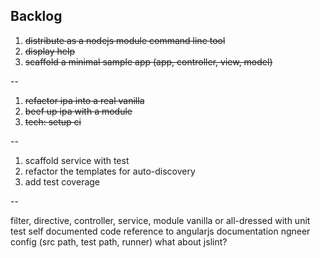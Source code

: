 Backlog
------
1. ~~distribute as a nodejs module command line tool~~
2. ~~display help~~
3. ~~scaffold a minimal sample app (app, controller, view, model)~~

--
1. ~~refactor ipa into a real vanilla~~
2. ~~beef up ipa with a module~~
3. ~~tech: setup ci~~

--
1. scaffold service with test
2. refactor the templates for auto-discovery
3. add test coverage

--

filter, directive, controller, service, module
vanilla or all-dressed
with unit test
self documented code
reference to angularjs documentation
ngneer config (src path, test path, runner)
what about jslint?

